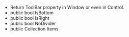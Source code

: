 - Return ToolBar property in Window or even in Control.
- public bool IsBottom
- public bool IsRight
- public bool NoDivider
- public Collection<ToolbarItem> Items
